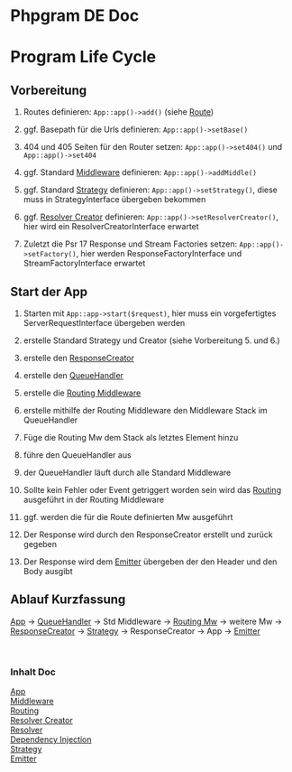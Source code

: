 # Phpgram DE Doc

# Program Life Cycle

## Vorbereitung

1. Routes definieren: ``App::app()->add()`` (siehe [Route](../Use/route.md))

2. ggf. Basepath für die Urls definieren: ``App::app()->setBase()``

3. 404 und 405 Seiten für den Router setzen: ``App::app()->set404()`` und ``App::app()->set404``

4. ggf. Standard [Middleware](Middleware/index.md) definieren: ``App::app()->addMiddle()``

5. ggf. Standard [Strategy](Strategy/index.md) definieren: ``App::app()->setStrategy()``, diese muss in StrategyInterface übergeben bekommen

6. ggf. [Resolver Creator](ResolverCreator/index.md) definieren: ``App::app()->setResolverCreator()``, hier wird ein ResolverCreatorInterface erwartet

7. Zuletzt die Psr 17 Response und Stream Factories setzen: ``App::app()->setFactory()``, hier werden ResponseFactoryInterface und StreamFactoryInterface erwartet

## Start der App

1. Starten mit ``App::app->start($request)``, hier muss ein vorgefertigtes ServerRequestInterface übergeben werden

2. erstelle Standard Strategy und Creator (siehe Vorbereitung 5. und 6.)

3. erstelle den [ResponseCreator](Middleware/responsehandle.md)

4. erstelle den [QueueHandler](Middleware/queuehandle.md)

5. erstelle die [Routing Middleware](Middleware/routingmw.md)

6. erstelle mithilfe der Routing Middleware den Middleware Stack im QueueHandler

7. Füge die Routing Mw dem Stack als letztes Element hinzu

8. führe den QueueHandler aus

9. der QueueHandler läuft durch alle Standard Middleware

10. Sollte kein Fehler oder Event getriggert worden sein wird das [Routing](Routing/index.md) ausgeführt in der Routing Middleware

11. ggf. werden die für die Route definierten Mw ausgeführt

12. Der Response wird durch den ResponseCreator erstellt und zurück gegeben

13. Der Response wird dem [Emitter](App/emit.md) übergeben der den Header und den Body ausgibt


## Ablauf Kurzfassung

[App](App/index.md) -> [QueueHandler](Middleware/queuehandle.md) -> Std Middleware -> [Routing Mw](Middleware/routingmw.md) -> weitere Mw -> [ResponseCreator](Middleware/responsehandle.md) -> [Strategy](Strategy/index.md) -> ResponseCreator -> App -> [Emitter](App/emit.md)

<br>

### Inhalt Doc
[App](App/index.md) <br>
[Middleware](Middleware/index.md) <br>
[Routing](Routing/index.md) <br>
[Resolver Creator](ResolverCreator/index.md) <br>
[Resolver](Resolver/index.md) <br>
[Dependency Injection](DI/index.md) <br>
[Strategy](Strategy/index.md) <br>
[Emitter](App/emit.md)